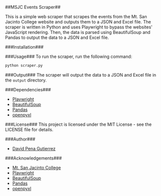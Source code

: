 ##MSJC Events Scraper##

This is a simple web scraper that scrapes the events from the Mt. San Jacinto College website and outputs them to a JSON and Excel file.
The scraper is written in Python and uses Playwright to bypass the websites' JavaScript rendering.
Then, the data is parsed using BeautifulSoup and Pandas to output the data to a JSON and Excel file.

###Installation###

###Usage###
To run the scraper, run the following command:

```bash
python scraper.py
```

###Output###
The scraper will output the data to a JSON and Excel file in the `output` directory.

###Dependencies###

- [Playwright](https://playwright.dev/python/docs/intro)
- [BeautifulSoup](https://www.crummy.com/software/BeautifulSoup/bs4/doc/)
- [Pandas](https://pandas.pydata.org/)
- [openpyxl](https://openpyxl.readthedocs.io/en/stable/)

###License###
This project is licensed under the MIT License - see the LICENSE file for details.

###Author###

- [David Pena Gutierrez](https://daveed.dev)

###Acknowledgements###

- [Mt. San Jacinto College](https://www.msjc.edu)
- [Playwright](https://playwright.dev/python/docs/intro)
- [BeautifulSoup](https://www.crummy.com/software/BeautifulSoup/bs4/doc/)
- [Pandas](https://pandas.pydata.org/)
- [openpyxl](https://openpyxl.readthedocs.io/en/stable/)
